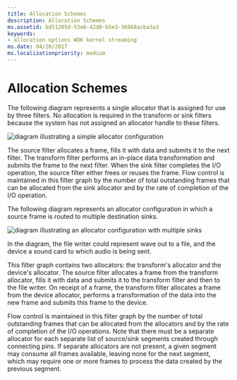 ```yaml
---
title: Allocation Schemes
description: Allocation Schemes
ms.assetid: bd51205d-53e6-42d0-b5e3-36968acba3a3
keywords:
- allocation options WDK kernel streaming
ms.date: 04/20/2017
ms.localizationpriority: medium
---
```


# Allocation Schemes





The following diagram represents a single allocator that is assigned for use by three filters. No allocation is required in the transform or sink filters because the system has not assigned an allocator handle to these filters.

![diagram illustrating a simple allocator configuration](images/ksart-10.png)

The source filter allocates a frame, fills it with data and submits it to the next filter. The transform filter performs an in-place data transformation and submits the frame to the next filter. When the sink filter completes the I/O operation, the source filter either frees or reuses the frame. Flow control is maintained in this filter graph by the number of total outstanding frames that can be allocated from the sink allocator and by the rate of completion of the I/O operation.

The following diagram represents an allocator configuration in which a source frame is routed to multiple destination sinks.

![diagram illustrating an allocator configuration with multiple sinks](images/ksart-11.png)

In the diagram, the file writer could represent wave out to a file, and the device a sound card to which audio is being sent.

This filter graph contains two allocators: the transform's allocator and the device's allocator. The source filter allocates a frame from the transform allocator, fills it with data and submits it to the transform filter and then to the file writer. On receipt of a frame, the transform filter allocates a frame from the device allocator, performs a transformation of the data into the new frame and submits this frame to the device.

Flow control is maintained in this filter graph by the number of total outstanding frames that can be allocated from the allocators and by the rate of completion of the I/O operations. Note that there must be a separate allocator for each separate list of source/sink segments created through connecting pins. If separate allocators are not present, a given segment may consume all frames available, leaving none for the next segment, which may require one or more frames to process the data created by the previous segment.

 

 




